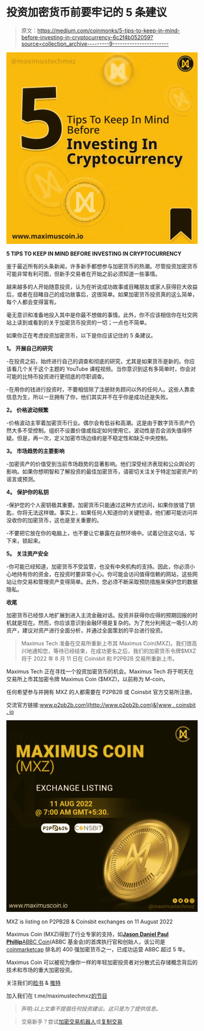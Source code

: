 # 投资加密货币前要牢记的 5 条建议

> 原文：<https://medium.com/coinmonks/5-tips-to-keep-in-mind-before-investing-in-cryptocurrency-6c2f4b052059?source=collection_archive---------9----------------------->

![](img/e9bb8da70db4b6821d1ce2315908757a.png)

**5 TIPS TO KEEP IN MIND BEFORE INVESTING IN CRYPTOCURRENCY**

鉴于最近所有的头条新闻，许多新手都想参与加密货币的热潮。尽管投资加密货币可能非常有利可图，但新手交易者在开始之前必须知道一些事情。

越来越多的人开始随意投资，认为在听说成功故事或目睹朋友或家人获得巨大收益后，或者在目睹自己的成功故事后，这很简单。如果加密货币投资真的这么简单，每个人都会变得富有。

毫无意识和准备地投入其中是你最不想做的事情。此外，你不应该相信你在社交网站上读到或看到的关于加密货币投资的一切；一点也不简单。

如果你正在考虑投资加密货币，以下是你应该记住的 5 条建议。

**1。** **开展自己的研究**

-在投资之前，始终进行自己的调查和彻底的研究，尤其是如果货币是新的。你应该看几个关于这个主题的 YouTube 课程视频。当你意识到这有多简单时，你会对可能的比特币投资进行更彻底的尽职调查。

-在用你的钱进行投资时，不要相信除了注册财务顾问以外的任何人。这些人靠卖信息为生，所以一旦拥有了你，他们其实并不在乎你是成功还是失败。

**2。** **价格波动频繁**

-价格波动主宰着加密货币行业。偶尔会有低谷和高潮。这是由于数字货币资产仍然大多不受控制。组织不设置价值或指定如何使用它。波动性是否会消失值得怀疑。但是，再一次，定义加密市场边缘的是不稳定性和缺乏中央控制。

**3。** **市场趋势的主要影响**

-加密资产的价值受到当前市场趋势的显著影响。他们深受经济表现和公众舆论的影响。如果你想明智和了解投资的最佳加密货币，请密切关注关于特定加密资产的谣言或预测。

**4。** **保护你的私钥**

-保护您的个人密钥极其重要。加密货币只能通过这种方式访问，如果你放错了钥匙，你将无法这样做。事实上，如果任何人知道你的关键短语，他们都可能访问并没收你的加密货币，这也是至关重要的。

-不要把它放在你的电脑上，也不要让它暴露在自然环境中。试着记住这句话，写下来，锁起来。

**5。** **关注资产安全**

-你可能已经知道，加密货币不受监管，也没有中央机构的支持。因此，你必须小心地持有你的资金，在投资时要非常小心。你可能会访问值得信赖的网站，这些网站让你交易和管理资产变得简单。此外，您必须不断采取预防措施来保护您的数据隐私。

**收尾**

加密货币已经惊人地扩展到进入主流金融对话。投资并获得你应得的预期回报的时机就是现在。然而，你应该意识到金融环境是复杂的。为了充分利用这一吸引人的资产，建议对资产进行全面分析，并通过全面策划的平台进行投资。

> Maximus Tech 准备在交易所重新上市其 Maximus Coin(MXZ)。我们很高兴地通知您，等待已经结束，在成功更名之后，我们的加密货币令牌$MXZ 将于 2022 年 8 月 11 日在 Coinsbit 和 P2PB2B 交易所重新上市。

Maximus Tech 正在寻找一个投资加密货币的机会。Maximus Tech 将于明天在交易所上市其加密令牌 Maximus Coin ($MXZ)，以前称为 M-coin。

任何希望参与并拥有 MXZ 的人都需要在 P2PB2B 或 Coinsbit 官方交易所注册。

交流官方链接:[www.p2pb2b.com](http://www.p2pb2b.com)&[www . coinsbit . io](http://www.coinsbit.io)

![](img/7f6584786fd9b832925375adcb2985c0.png)

MXZ is listing on P2PB2B & Coinsbit exchanges on 11 August 2022

Maximus Coin (MXZ)得到了行业专家的支持，如[**Jason Daniel Paul Phillip**](https://www.linkedin.com/in/jason-daniel-paul-philip/)[ABBC Coin](https://abbccoin.com/)(ABBC 基金会)的首席执行官和创始人，该公司是 [coinmarketcap](https://coinmarketcap.com/) 排名的 400 强加密货币之一，已成功运营 ABBC 超过 5 年。

Maximus Coin 可以被视为像你一样的年轻加密投资者对分散式云存储概念背后的技术和市场的重大加密投资。

关注我们的[脸书](https://www.facebook.com/maximustechmxz/) & [推特](https://twitter.com/maximustechmxz)

加入我们在 t.me/maximustechmxz[的节目](http://t.me/maximustechmxz)

> 声明:*以上文章不提倡任何投资建议。这只是为了提供信息。*

> 交易新手？尝试[加密交易机器人](/coinmonks/crypto-trading-bot-c2ffce8acb2a)或[复制交易](/coinmonks/top-10-crypto-copy-trading-platforms-for-beginners-d0c37c7d698c)